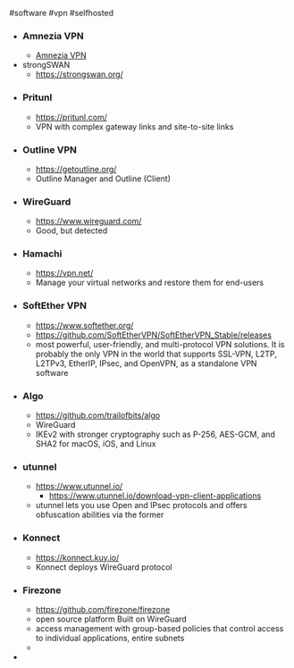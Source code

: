 #software #vpn #selfhosted
- ### Amnezia VPN
	- [Amnezia VPN](Amnezia%20VPN.md)
- strongSWAN
	- https://strongswan.org/
- ### Pritunl
	- https://pritunl.com/
	- VPN with complex gateway links and site-to-site links
- ### Outline VPN
	- https://getoutline.org/
	- Outline Manager and Outline (Client)
- ### WireGuard
	- https://www.wireguard.com/
	- Good, but detected
- ### Hamachi
	- https://vpn.net/
	- Manage your virtual networks and restore them for end-users
- ### SoftEther VPN
	- https://www.softether.org/
	- https://github.com/SoftEtherVPN/SoftEtherVPN_Stable/releases
	- most powerful, user-friendly, and multi-protocol VPN solutions. It is probably the only VPN in the world that supports SSL-VPN, L2TP, L2TPv3, EtherIP, IPsec, and OpenVPN, as a standalone VPN software
- ### Algo
	- https://github.com/trailofbits/algo
	- WireGuard
	- IKEv2 with stronger cryptography such as P-256, AES-GCM, and SHA2 for macOS, iOS, and Linux
- ### utunnel
	- https://www.utunnel.io/
		- https://www.utunnel.io/download-vpn-client-applications
	- utunnel lets you use Open and IPsec protocols and offers obfuscation abilities via the former
- ### Konnect
	- https://konnect.kuy.io/
	- Konnect deploys WireGuard protocol
- ### Firezone
	- https://github.com/firezone/firezone
	- open source platform Built on WireGuard
	- access management with group-based policies that control access to individual applications, entire subnets
	- 
- 